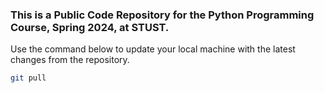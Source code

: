 ### This is a Public Code Repository for the Python Programming Course, Spring 2024, at STUST.

Use the command below to update your local machine with the latest changes from the repository.

```bash
git pull
```